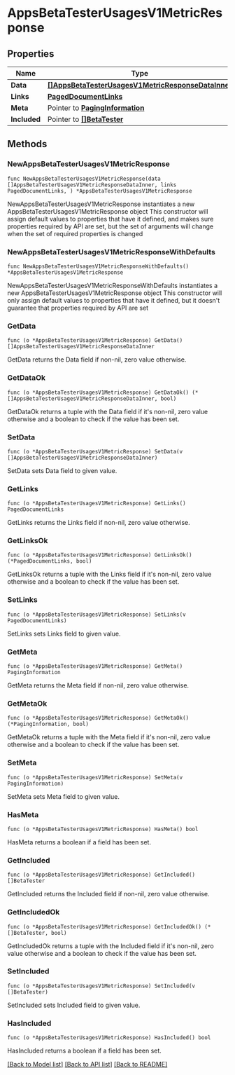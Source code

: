 # AppsBetaTesterUsagesV1MetricResponse

## Properties

Name | Type | Description | Notes
------------ | ------------- | ------------- | -------------
**Data** | [**[]AppsBetaTesterUsagesV1MetricResponseDataInner**](AppsBetaTesterUsagesV1MetricResponseDataInner.md) |  | 
**Links** | [**PagedDocumentLinks**](PagedDocumentLinks.md) |  | 
**Meta** | Pointer to [**PagingInformation**](PagingInformation.md) |  | [optional] 
**Included** | Pointer to [**[]BetaTester**](BetaTester.md) |  | [optional] 

## Methods

### NewAppsBetaTesterUsagesV1MetricResponse

`func NewAppsBetaTesterUsagesV1MetricResponse(data []AppsBetaTesterUsagesV1MetricResponseDataInner, links PagedDocumentLinks, ) *AppsBetaTesterUsagesV1MetricResponse`

NewAppsBetaTesterUsagesV1MetricResponse instantiates a new AppsBetaTesterUsagesV1MetricResponse object
This constructor will assign default values to properties that have it defined,
and makes sure properties required by API are set, but the set of arguments
will change when the set of required properties is changed

### NewAppsBetaTesterUsagesV1MetricResponseWithDefaults

`func NewAppsBetaTesterUsagesV1MetricResponseWithDefaults() *AppsBetaTesterUsagesV1MetricResponse`

NewAppsBetaTesterUsagesV1MetricResponseWithDefaults instantiates a new AppsBetaTesterUsagesV1MetricResponse object
This constructor will only assign default values to properties that have it defined,
but it doesn't guarantee that properties required by API are set

### GetData

`func (o *AppsBetaTesterUsagesV1MetricResponse) GetData() []AppsBetaTesterUsagesV1MetricResponseDataInner`

GetData returns the Data field if non-nil, zero value otherwise.

### GetDataOk

`func (o *AppsBetaTesterUsagesV1MetricResponse) GetDataOk() (*[]AppsBetaTesterUsagesV1MetricResponseDataInner, bool)`

GetDataOk returns a tuple with the Data field if it's non-nil, zero value otherwise
and a boolean to check if the value has been set.

### SetData

`func (o *AppsBetaTesterUsagesV1MetricResponse) SetData(v []AppsBetaTesterUsagesV1MetricResponseDataInner)`

SetData sets Data field to given value.


### GetLinks

`func (o *AppsBetaTesterUsagesV1MetricResponse) GetLinks() PagedDocumentLinks`

GetLinks returns the Links field if non-nil, zero value otherwise.

### GetLinksOk

`func (o *AppsBetaTesterUsagesV1MetricResponse) GetLinksOk() (*PagedDocumentLinks, bool)`

GetLinksOk returns a tuple with the Links field if it's non-nil, zero value otherwise
and a boolean to check if the value has been set.

### SetLinks

`func (o *AppsBetaTesterUsagesV1MetricResponse) SetLinks(v PagedDocumentLinks)`

SetLinks sets Links field to given value.


### GetMeta

`func (o *AppsBetaTesterUsagesV1MetricResponse) GetMeta() PagingInformation`

GetMeta returns the Meta field if non-nil, zero value otherwise.

### GetMetaOk

`func (o *AppsBetaTesterUsagesV1MetricResponse) GetMetaOk() (*PagingInformation, bool)`

GetMetaOk returns a tuple with the Meta field if it's non-nil, zero value otherwise
and a boolean to check if the value has been set.

### SetMeta

`func (o *AppsBetaTesterUsagesV1MetricResponse) SetMeta(v PagingInformation)`

SetMeta sets Meta field to given value.

### HasMeta

`func (o *AppsBetaTesterUsagesV1MetricResponse) HasMeta() bool`

HasMeta returns a boolean if a field has been set.

### GetIncluded

`func (o *AppsBetaTesterUsagesV1MetricResponse) GetIncluded() []BetaTester`

GetIncluded returns the Included field if non-nil, zero value otherwise.

### GetIncludedOk

`func (o *AppsBetaTesterUsagesV1MetricResponse) GetIncludedOk() (*[]BetaTester, bool)`

GetIncludedOk returns a tuple with the Included field if it's non-nil, zero value otherwise
and a boolean to check if the value has been set.

### SetIncluded

`func (o *AppsBetaTesterUsagesV1MetricResponse) SetIncluded(v []BetaTester)`

SetIncluded sets Included field to given value.

### HasIncluded

`func (o *AppsBetaTesterUsagesV1MetricResponse) HasIncluded() bool`

HasIncluded returns a boolean if a field has been set.


[[Back to Model list]](../README.md#documentation-for-models) [[Back to API list]](../README.md#documentation-for-api-endpoints) [[Back to README]](../README.md)



